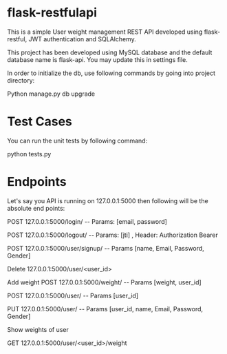 # flask-restfulapi
This is a simple User weight management REST API developed using flask-restful, JWT authentication and SQLAlchemy.

This project has been developed using MySQL database and the default database name is flask-api. You may update this in settings file.

In order to initialize the db, use following commands by going into project directory:


Python manage.py db upgrade

# Test Cases
You can run the unit tests by following command:

python tests.py 

# Endpoints
Let's say you API is running on 127.0.0.1:5000 then following will be the absolute end points:

POST 127.0.0.1:5000/login/
-- Params: [email, password]

POST 127.0.0.1:5000/logout/ -- Params: [jti] , Header: Authorization Bearer <jwt>

POST 127.0.0.1:5000/user/signup/
-- Params 
[name, Email,
Password,
Gender]

Delete 127.0.0.1:5000/user/<user_id>

Add weight POST 127.0.0.1:5000/weight/
-- Params [weight, user_id]

POST 127.0.0.1:5000/user/ -- Params  [user_id]


PUT 127.0.0.1:5000/user/ -- Params 
[user_id, name, Email,
Password,
Gender]

Show weights of user

GET 127.0.0.1:5000/user/<user_id>/weight	
